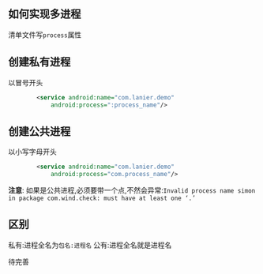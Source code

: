 ## 如何实现多进程
清单文件写`process`属性  

## 创建私有进程
以冒号开头
```xml
        <service android:name="com.lanier.demo"
            android:process=":process_name"/>
```

## 创建公共进程
以小写字母开头
```xml
        <service android:name="com.lanier.demo"
            android:process="com.process_name"/>
```
**注意**: 如果是公共进程,必须要带一个点,不然会异常:`Invalid process name simon in package com.wind.check: must have at least one ‘.’`

## 区别
私有:进程全名为`包名:进程名`
公有:进程全名就是进程名



待完善
